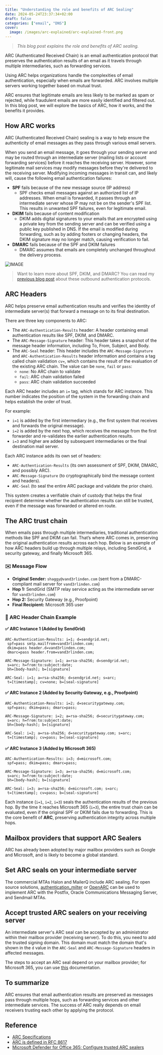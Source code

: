 ```yaml
---
title: "Understanding the role and benefits of ARC Sealing"
date: 2024-05-24T23:37:34+02:00
draft: false
categories: ["email", "DNS"]
cover: 
  image: /images/arc-explained/arc-explained-front.png
---
```


> _This blog post explains the role and benefits of ARC sealing._

ARC (Authenticated Received Chain) is an email authentication protocol that preserves the authentication results of an email as it travels through multiple intermediaries, such as forwarding services.

Using ARC helps organizations handle the complexities of email authentication, especially when emails are forwarded. ARC involves multiple servers working together based on mutual trust.

ARC ensures that legitimate emails are less likely to be marked as spam or rejected, while fraudulent emails are more easily identified and filtered out. In this blog post, we will explore the basics of ARC, how it works, and the benefits it provides.

## How ARC works
ARC (Authenticated Received Chain) sealing is a way to help ensure the authenticity of email messages as they pass through various email servers. 

When you send an email message, it goes through your sending server and may be routed through an intermediate server (mailing lists or account forwarding services) before it reaches the receiving server. However, some legitimate mail services may modify messages before they're delivered to the receiving server. Modifying incoming messages in transit can, and likely will, cause the following email authentication failures:
- **SPF** fails because of the new message source (IP address)
    - SPF checks email messages against an authorized list of IP addresses. When email is forwarded, it passes through an intermediate server whose IP may not be on the sender's SPF list. This results in unwanted SPF failures, even for legitimate email. 
- **DKIM** fails because of content modification
    - DKIM adds digital signatures to your emails that are encrypted using a private key from the sending server and can be verified using a public key published in DNS. If the email is modified during forwarding, such as by adding footers or changing headers, the DKIM signature may no longer match, causing verification to fail.
- **DMARC** fails because of the SPF and DKIM failures
	- DMARC assumes that emails are completely unchanged throughout the delivery process.

![IMAGE](/images/arc-explained/arc-visual.png)

> Want to learn more about SPF, DKIM, and DMARC? You can read my [previous blog post](https://vand3rlinden.com/post/spf-dkim-dmarc-explanation/) about these outbound authentication protocols.

## ARC Headers
ARC helps preserve email authentication results and verifies the identity of intermediate server(s) that forward a message on to its final destination. 

There are three key components to ARC:
- The `ARC-Authentication-Results` header: A header containing email authentication results like SPF, DKIM, and DMARC. 
- The `ARC-Message-Signature` header: This header takes a snapshot of the message header information, including To, From, Subject, and Body.  
- The `ARC-Seal` header: This header includes the `ARC-Message-Signature` and `ARC-Authentication-Results` header information and contains a tag called chain validation `cv=`, which contains the result of the evaluation of the existing ARC chain. The value can be `none`, `fail` or `pass`:
	- `none`: No ARC chain to validate
	- `fail`: ARC chain validation failed
	- `pass`: ARC chain validation succeeded

Each ARC header includes an `i=` tag, which stands for ARC instance. This number indicates the position of the system in the forwarding chain and helps establish the order of trust. 

For example:
- `i=1` is added by the first intermediary (e.g., the first system that receives and forwards the original message).
- `i=2` is added by the next hop, which receives the message from the first forwarder and re-validates the earlier authentication results.
- `i=3` and higher are added by subsequent intermediaries or the final destination mail server.

Each ARC instance adds its own set of headers:
- `ARC-Authentication-Results` (its own assessment of SPF, DKIM, DMARC, and possibly ARC).
- `ARC-Message-Signature` (to cryptographically bind the message content and headers).
- `ARC-Seal` (to seal the entire ARC package and validate the prior chain).

This system creates a verifiable chain of custody that helps the final recipient determine whether the authentication results can still be trusted, even if the message was forwarded or altered en route.

## The ARC trust chain
When emails pass through multiple intermediaries, traditional authentication methods like SPF and DKIM can fail. That’s where ARC comes in, preserving the original authentication results across each hop. Below is an example of how ARC headers build up through multiple relays, including SendGrid, a security gateway, and finally Microsoft 365.

### ✉️ Message Flow
* **Original Sender:** `shaggy@vand3rlinden.com` (sent from a DMARC-compliant mail server for `vand3rlinden.com`)
* **Hop 1:** SendGrid (SMTP relay service acting as the intermediate server for `vand3rlinden.com`)
* **Hop 2:** Security Gateway (e.g., Proofpoint)
* **Final Recipient:** Microsoft 365 user

### 📜 ARC Header Chain Example
#### ✅ ARC Instance 1 (Added by SendGrid)
```
ARC-Authentication-Results: i=1; d=sendgrid.net;
 spf=pass smtp.mailfrom=vand3rlinden.com;
 dkim=pass header.d=vand3rlinden.com;
 dmarc=pass header.from=vand3rlinden.com;

ARC-Message-Signature: i=1; a=rsa-sha256; d=sendgrid.net;
 s=arc; h=from:to:subject:date;
 bh=[body-hash]; b=[signature]

ARC-Seal: i=1; a=rsa-sha256; d=sendgrid.net; s=arc;
 t=[timestamp]; cv=none; b=[seal-signature]
```

#### ✅ ARC Instance 2 (Added by Security Gateway, e.g., Proofpoint)
```
ARC-Authentication-Results: i=2; d=securitygateway.com;
 spf=pass; dkim=pass; dmarc=pass;

ARC-Message-Signature: i=2; a=rsa-sha256; d=securitygateway.com;
 s=arc; h=from:to:subject:date;
 bh=[body-hash]; b=[signature]

ARC-Seal: i=2; a=rsa-sha256; d=securitygateway.com; s=arc;
 t=[timestamp]; cv=pass; b=[seal-signature]
```

#### ✅ ARC Instance 3 (Added by Microsoft 365)
```
ARC-Authentication-Results: i=3; d=microsoft.com;
 spf=pass; dkim=pass; dmarc=pass;

ARC-Message-Signature: i=3; a=rsa-sha256; d=microsoft.com;
 s=arc; h=from:to:subject:date;
 bh=[body-hash]; b=[signature]

ARC-Seal: i=3; a=rsa-sha256; d=microsoft.com; s=arc;
 t=[timestamp]; cv=pass; b=[seal-signature]
```

Each instance (`i=1`, `i=2`, `i=3`) seals the authentication results of the previous hop. By the time it reaches Microsoft 365 (`i=3`), the entire trust chain can be evaluated, even if the original SPF or DKIM fails due to forwarding. This is the core benefit of **ARC**, preserving authentication integrity across multiple hops.

## Mailbox providers that support ARC Sealers
ARC has already been adopted by major mailbox providers such as Google and Microsoft, and is likely to become a global standard.

## Set ARC seals on your intermediate server
The commercial MTAs Halon and MailerQ include ARC sealing. For open source solutions, [authentication_milter](https://github.com/fastmail/authentication_milter) or [OpenARC](https://github.com/trusteddomainproject/OpenARC) can be used to implement ARC with the Postfix, Oracle Communications Messaging Server, and Sendmail MTAs.

## Accept trusted ARC sealers on your receiving server
An intermediate server's ARC seal can be accepted by an administrator within their mailbox provider (receiving server). To do this, you need to add the trusted signing domain. This domain must match the domain that's shown in the `d` value in the `ARC-Seal` and `ARC-Message-Signature` headers in affected messages.

The steps to accept an ARC seal depend on your mailbox provider; for Microsoft 365, you can use [this](https://learn.microsoft.com/en-us/defender-office-365/email-authentication-arc-configure) documentation.

## To summarize
ARC ensures that email authentication results are preserved as messages pass through multiple hops, such as forwarding services and other intermediate services.
The success of ARC really depends on email receivers trusting each other by applying the protocol.

## Reference
- [ARC Specifications](https://arc-spec.org/)
- [ARC is defined in RFC 8617](https://www.rfc-editor.org/info/rfc8617)
- [Microsoft Defender for Office 365: Configure trusted ARC sealers](https://learn.microsoft.com/en-us/defender-office-365/email-authentication-arc-configure)